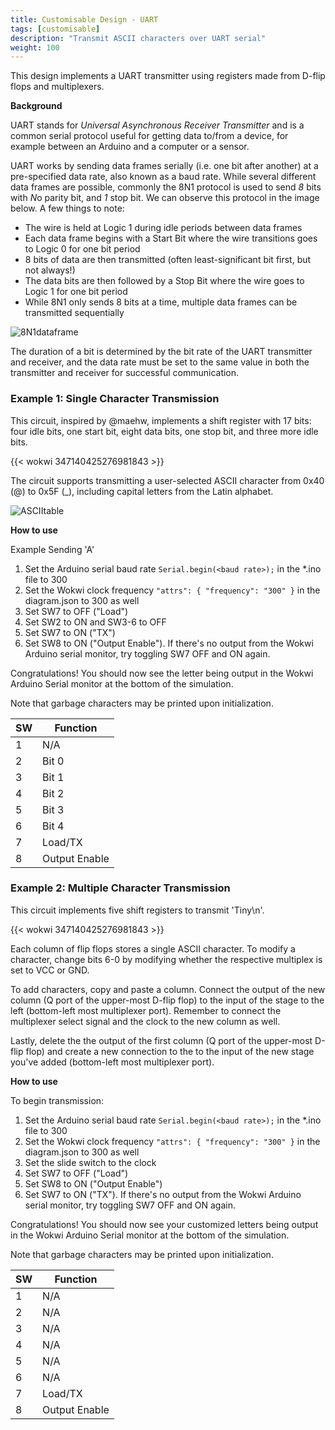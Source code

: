 ```yaml
---
title: Customisable Design - UART
tags: [customisable]
description: "Transmit ASCII characters over UART serial"
weight: 100
---
```


This design implements a UART transmitter using registers made from D-flip flops and multiplexers.

**Background**

UART stands for *Universal Asynchronous Receiver Transmitter* and is a common serial protocol useful for getting data to/from a device, for example between an Arduino and a computer or a sensor.

UART works by sending data frames serially (i.e. one bit after another) at a pre-specified data rate, also known as a baud rate. While several different data frames are possible, commonly the 8N1 protocol is used to send *8* bits with *N*o parity bit, and *1* stop bit. We can observe this protocol in the image below. A few things to note:
* The wire is held at Logic 1 during idle periods between data frames
* Each data frame begins with a Start Bit where the wire transitions goes to Logic 0 for one bit period
* 8 bits of data are then transmitted (often least-significant bit first, but not always!)
* The data bits are then followed by a Stop Bit where the wire goes to Logic 1 for one bit period
* While 8N1 only sends 8 bits at a time, multiple data frames can be transmitted sequentially 

![8N1dataframe](/customisable_design/design_uart/images/uartdataframe.png)

The duration of a bit is determined by the bit rate of the UART transmitter and receiver, and the data rate must be set to the same value in both the transmitter and receiver for successful communication.

### Example 1: Single Character Transmission

This circuit, inspired by @maehw, implements a shift register with 17 bits: four idle bits, one start bit, eight data bits, one stop bit, and three more idle bits.

{{< wokwi 347140425276981843 >}}
<br>

The circuit supports transmitting a user-selected ASCII character from 0x40 (@) to 0x5F (_), including capital letters from the Latin alphabet. 

![ASCIItable](/customisable_design/design_uart/images/asciitable.png)

**How to use**

Example Sending 'A'
1. Set the Arduino serial baud rate `Serial.begin(<baud rate>);` in the *.ino file to 300
2. Set the Wokwi clock frequency `"attrs": { "frequency": "300" }` in the diagram.json to 300 as well
3. Set SW7 to OFF ("Load")
4. Set SW2 to ON and SW3-6 to OFF
5. Set SW7 to ON ("TX")
6. Set SW8 to ON ("Output Enable"). If there's no output from the Wokwi Arduino serial monitor, try toggling SW7 OFF and ON again.

Congratulations! You should now see the letter being output in the Wokwi Arduino Serial monitor at the bottom of the simulation.

Note that garbage characters may be printed upon initialization.

| SW      | Function| 
|---------|---------|
| 1       | N/A     | 
| 2       | Bit 0   | 
| 3       | Bit 1   |
| 4       | Bit 2   | 
| 5       | Bit 3   | 
| 6       | Bit 4   |
| 7       | Load/TX | 
| 8       | Output Enable | 


### Example 2: Multiple Character Transmission

This circuit implements five shift registers to transmit 'Tiny\n'.

{{< wokwi 347140425276981843 >}}
<br>

Each column of flip flops stores a single ASCII character. To modify a character, change bits 6-0 by modifying whether the respective multiplex is set to VCC or GND. 

To add characters, copy and paste a column. Connect the output of the new column (Q port of the upper-most D-flip flop) to the input of the stage to the left (bottom-left most multiplexer port). Remember to connect the multiplexer select signal and the clock to the new column as well.

Lastly, delete the the output of the first column (Q port of the upper-most D-flip flop) and create a new connection to the to the input of the new stage you've added (bottom-left most multiplexer port).

**How to use**

To begin transmission:
1. Set the Arduino serial baud rate `Serial.begin(<baud rate>);` in the *.ino file to 300
2. Set the Wokwi clock frequency `"attrs": { "frequency": "300" }` in the diagram.json to 300 as well 
3. Set the slide switch to the clock
4. Set SW7 to OFF ("Load")
5. Set SW8 to ON ("Output Enable")
6. Set SW7 to ON ("TX"). If there's no output from the Wokwi Arduino serial monitor, try toggling SW7 OFF and ON again.

Congratulations! You should now see your customized letters being output in the Wokwi Arduino Serial monitor at the bottom of the simulation.

Note that garbage characters may be printed upon initialization.

| SW      | Function| 
|---------|---------|
| 1       | N/A     | 
| 2       | N/A     |
| 3       | N/A     |
| 4       | N/A     | 
| 5       | N/A     | 
| 6       | N/A     |
| 7       | Load/TX | 
| 8       | Output Enable | 

